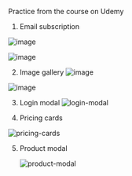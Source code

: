 Practice from the course on Udemy 

1. Email subscription

![image](https://github.com/user-attachments/assets/6944b8e2-2c28-4a76-bdc2-7a53d974dbb2)

![image](https://github.com/user-attachments/assets/7f7ea6d9-a022-4ce6-a573-7d07d29a48f0)

2. Image gallery
   ![image](https://github.com/user-attachments/assets/3e682526-51bb-4c3d-9fe7-af253503cf6d)

![image](https://github.com/user-attachments/assets/28b7069e-fdbe-4590-b97e-340b9340da10)

3. Login modal
   ![login-modal](https://github.com/user-attachments/assets/254cd508-91e6-4e77-a04d-ef5daa1e3ec1)

4. Pricing cards

  ![pricing-cards](https://github.com/user-attachments/assets/d7ab6ebb-6410-4918-94e9-4b24981b2a72)

5. Product modal

   ![product-modal](https://github.com/user-attachments/assets/ea816510-0943-4473-b26d-e8bb4b325860)
